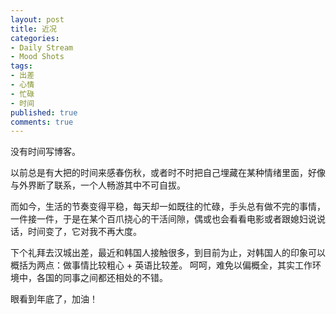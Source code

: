 ```yaml
---
layout: post
title: 近况
categories:
- Daily Stream
- Mood Shots
tags:
- 出差
- 心情
- 忙碌
- 时间
published: true
comments: true
---
```

<p>没有时间写博客。</p>

<p>以前总是有大把的时间来感春伤秋，或者时不时把自己埋藏在某种情绪里面，好像与外界断了联系，一个人畅游其中不可自拔。</p>

<p>而如今，生活的节奏变得平稳，每天却一如既往的忙碌，手头总有做不完的事情，一件接一件，于是在某个百爪挠心的干活间隙，偶或也会看看电影或者跟媳妇说说话，时间变了，它对我不再大度。</p>

<p>下个礼拜去汉城出差，最近和韩国人接触很多，到目前为止，对韩国人的印象可以概括为两点：做事情比较粗心 + 英语比较差。 呵呵，难免以偏概全，其实工作环境中，各国的同事之间都还相处的不错。</p>

<p>眼看到年底了，加油！</p>
